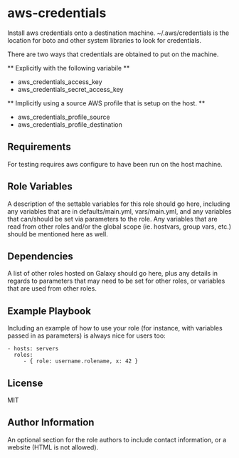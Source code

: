 aws-credentials
=========

Install aws credentials onto a destination machine.  ~/.aws/credentials is the location for boto and other system libraries to look for credentials.

There are two ways that credentials are obtained to put on the machine.

** Explicitly with the following variabile **

* aws_credentials_access_key 
* aws_credentials_secret_access_key

** Implicitly using a source AWS profile that is setup on the host. **

* aws_credentials_profile_source
* aws_credentials_profile_destination

Requirements
------------

For testing requires aws configure to have been run on the host machine. 

Role Variables
--------------

A description of the settable variables for this role should go here, including any variables that are in defaults/main.yml, vars/main.yml, and any variables that can/should be set via parameters to the role. Any variables that are read from other roles and/or the global scope (ie. hostvars, group vars, etc.) should be mentioned here as well.

Dependencies
------------

A list of other roles hosted on Galaxy should go here, plus any details in regards to parameters that may need to be set for other roles, or variables that are used from other roles.

Example Playbook
----------------

Including an example of how to use your role (for instance, with variables passed in as parameters) is always nice for users too:

    - hosts: servers
      roles:
         - { role: username.rolename, x: 42 }

License
-------

MIT

Author Information
------------------

An optional section for the role authors to include contact information, or a website (HTML is not allowed).

